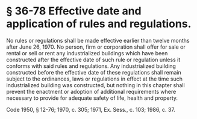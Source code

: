 # § 36-78 Effective date and application of rules and regulations.

<p>No rules or regulations shall be made effective earlier than twelve months after June 26, 1970. No person, firm or corporation shall offer for sale or rental or sell or rent any industrialized buildings which have been constructed after the effective date of such rule or regulation unless it conforms with said rules and regulations. Any industrialized building constructed before the effective date of these regulations shall remain subject to the ordinances, laws or regulations in effect at the time such industrialized building was constructed, but nothing in this chapter shall prevent the enactment or adoption of additional requirements where necessary to provide for adequate safety of life, health and property.</p><p>Code 1950, § 12-76; 1970, c. 305; 1971, Ex. Sess., c. 103; 1986, c. 37.</p>